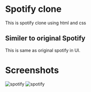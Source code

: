 # Spotify clone

This is spotify clone using html and css

## Similer to original Spotify

This is same as original spotify
in UI.

# Screenshots

![spotify](../screenshort/Screenshot%202024-08-22%20204448.png)
![spotify](../screenshort/Screenshot%202024-08-22%20204457.png)
